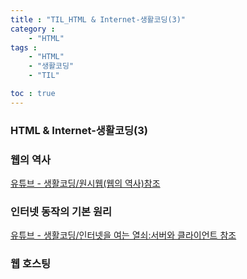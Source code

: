 ```yaml
---
title : "TIL_HTML & Internet-생활코딩(3)"
category : 
    - "HTML"
tags : 
    - "HTML"
    - "생활코딩"
    - "TIL"

toc : true
---
```

<h3>HTML & Internet-생활코딩(3)</h3>

### 웹의 역사

[유튜브 - 생활코딩/원시웹(웹의 역사)참조](https://www.youtube.com/watch?v=pYOEy_mAMpI&list=PLuHgQVnccGMDZP7FJ_ZsUrdCGH68ppvPb&index=16)

### 인터넷 동작의 기본 원리

[유튜브 - 생활코딩/인터넷을 여는 열쇠:서버와 클라이언트 참조](https://www.youtube.com/watch?v=yBPyzaccbkc&list=PLuHgQVnccGMDZP7FJ_ZsUrdCGH68ppvPb&index=18&t=1s)

### 웹 호스팅
